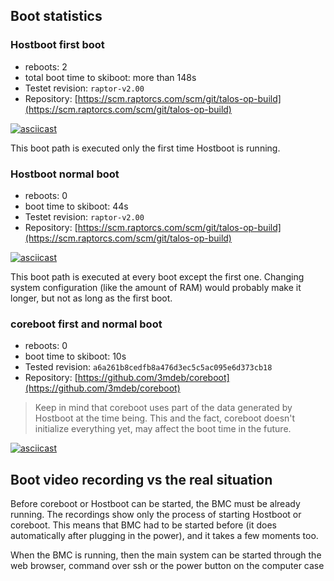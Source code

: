 ## Boot statistics

### Hostboot first boot

-
    reboots: 2
-
    total boot time to skiboot: more than 148s
-
    Testet revision: `raptor-v2.00`
-
    Repository: [https://scm.raptorcs.com/scm/git/talos-op-build](https://scm.raptorcs.com/scm/git/talos-op-build)

[![asciicast](https://asciinema.org/a/vcNPPv4dR6OtWqW52NjzggvQS.svg)](https://asciinema.org/a/vcNPPv4dR6OtWqW52NjzggvQS)

This boot path is executed only the first time Hostboot is running.

### Hostboot normal boot

-
    reboots: 0
-
    boot time to skiboot: 44s
-
    Testet revision: `raptor-v2.00`
-
    Repository: [https://scm.raptorcs.com/scm/git/talos-op-build](https://scm.raptorcs.com/scm/git/talos-op-build)

[![asciicast](https://asciinema.org/a/mLuoffJDK3Z1hqIUkMAF9Y3Jf.svg)](https://asciinema.org/a/mLuoffJDK3Z1hqIUkMAF9Y3Jf)

This boot path is executed at every boot except the first one.
Changing system configuration (like the amount of RAM) would probably
make it longer, but not as long as the first boot.

### coreboot first and normal boot

-
    reboots: 0
-
    boot time to skiboot: 10s
-
    Tested revision: `a6a261b8cedfb8a476d3ec5c5ac095e6d373cb18`
-
    Repository: [https://github.com/3mdeb/coreboot](https://github.com/3mdeb/coreboot)

> Keep in mind that coreboot uses part of the data
> generated by Hostboot at the time being.
> This and the fact, coreboot doesn't initialize everything yet,
> may affect the boot time in the future.

[![asciicast](https://asciinema.org/a/L1HquySbGrlEPgqNYfFKUPDiW.svg)](https://asciinema.org/a/L1HquySbGrlEPgqNYfFKUPDiW)

## Boot video recording vs the real situation

Before coreboot or Hostboot can be started, the BMC must be already running.
The recordings show only the process of starting Hostboot or coreboot.
This means that BMC had to be started before
(it does automatically after plugging in the power),
and it takes a few moments too.

When the BMC is running, then the main system
can be started through the web browser,
command over ssh or the power button on the computer case
